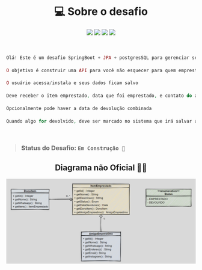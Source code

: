 <h1 align="center"> 💻 Sobre o desafio </h1> 



<div align="center" > 
    <img src="https://img.shields.io/badge/Java-ED8B00?style=for-the-badge&logo=java&logoColor=white"/>
    <img src="https://img.shields.io/badge/Spring-6DB33F?style=for-the-badge&logo=spring&logoColor=white"/>
    <img src="https://img.shields.io/badge/Insomnia-5849be?style=for-the-badge&logo=Insomnia&logoColor=white"/>
    <img src="https://img.shields.io/badge/PostgreSQL-316192?style=for-the-badge&logo=postgresql&logoColor=white"/>
</div>

<br> 

```php

Olá! Este é um desafio SpringBoot + JPA + postgresSQL para gerenciar seus pertences emprestados!

O objetivo é construir uma API para você não esquecer para quem emprestou cada coisa.

O usuário acessa/instala e seus dados ficam salvo

Deve receber o item emprestado, data que foi emprestado, e contato do amigo

Opcionalmente pode haver a data de devolução combinada

Quando algo for devolvido, deve ser marcado no sistema que irá salvar a data
``` 
<br> 

 >### Status do Desafio: `Em Construção 🚧`
 

<h2 align="center"> Diagrama não Oficial 🙋‍♂️ </h2>

![](https://github.com/samuelalmeida95/giveMeBack-api/blob/main/giveMeBackApi.png)
